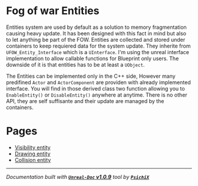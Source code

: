 # Fog of war Entities

Entities system are used by default as a solution to memory fragmentation causing heavy update.
It has been designed with this fact in mind but also to let anything be part of the FOW. Entities
are collected and stored under containers to keep requiered data for the system update. They
inherite from `UFOW_Entity_Interface` which is a `UInterface`. I'm using the unreal interface
implementation to allow callable functions for Blueprint only users. The downside of it is that
entities has to be at least a `UObject`.<br />

The Entities can be implemented only in the C++ side, However many predifined `Actor` and
`ActorComponent` are providen with already implemented interface. You will find in
those derived class two function allowing you to `EnableEntity()` or `DisableEntity()` anywhere
at anytime. There is no other API, they are self suffisante and their update are managed by
the containers.


# Pages

- [Visibility entity](/book/Tutorials/entities/Visibility_Entity.md)
- [Drawing entity](/book/Tutorials/entities/Drawing_Entity.md)
- [Collision entity](/book/Tutorials/entities/Collision_Entity.md)

---
_Documentation built with [**`Unreal-Doc` v1.0.9**](https://github.com/PsichiX/unreal-doc) tool by [**`PsichiX`**](https://github.com/PsichiX)_